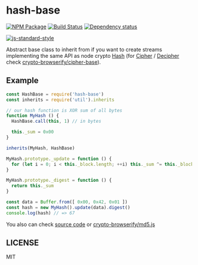 # hash-base

[![NPM Package](https://img.shields.io/npm/v/hash-base.svg?style=flat-square)](https://www.npmjs.org/package/hash-base)
[![Build Status](https://img.shields.io/travis/crypto-browserify/hash-base.svg?branch=master&style=flat-square)](https://travis-ci.org/crypto-browserify/hash-base)
[![Dependency status](https://img.shields.io/david/crypto-browserify/hash-base.svg?style=flat-square)](https://david-dm.org/crypto-browserify/hash-base#info=dependencies)

[![js-standard-style](https://cdn.rawgit.com/feross/standard/master/badge.svg)](https://github.com/feross/standard)

Abstract base class to inherit from if you want to create streams implementing the same API as node crypto [Hash][1] (for [Cipher][2] / [Decipher][3] check [crypto-browserify/cipher-base][4]).

## Example

```js
const HashBase = require('hash-base')
const inherits = require('util').inherits

// our hash function is XOR sum of all bytes
function MyHash () {
  HashBase.call(this, 1) // in bytes

  this._sum = 0x00
}

inherits(MyHash, HashBase)

MyHash.prototype._update = function () {
  for (let i = 0; i < this._block.length; ++i) this._sum ^= this._block[i]
}

MyHash.prototype._digest = function () {
  return this._sum
}

const data = Buffer.from([ 0x00, 0x42, 0x01 ])
const hash = new MyHash().update(data).digest()
console.log(hash) // => 67
```
You also can check [source code](index.js) or [crypto-browserify/md5.js][5]

## LICENSE

MIT

[1]: https://nodejs.org/api/crypto.html#crypto_class_hash
[2]: https://nodejs.org/api/crypto.html#crypto_class_cipher
[3]: https://nodejs.org/api/crypto.html#crypto_class_decipher
[4]: https://github.com/crypto-browserify/cipher-base
[5]: https://github.com/crypto-browserify/md5.js
